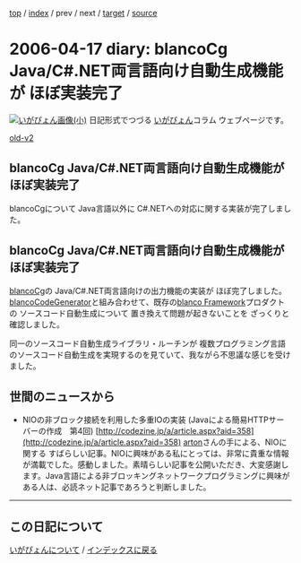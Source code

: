 [top](https://igapyon.github.io/diary/) 
 / [index](https://igapyon.github.io/diary/2006/index.html) 
 / prev 
 / next 
 / [target](https://igapyon.github.io/diary/2006/ig060417.html) 
 / [source](https://github.com/igapyon/diary/blob/gh-pages/2006/ig060417.html.src.md) 

2006-04-17 diary: blancoCg Java/C#.NET両言語向け自動生成機能が ほぼ実装完了
=====================================================================================================
[![いがぴょん画像(小)](https://igapyon.github.io/diary/images/iga200306s.jpg "いがぴょん")](https://igapyon.github.io/diary/memo/memoigapyon.html) 日記形式でつづる [いがぴょん](https://igapyon.github.io/diary/memo/memoigapyon.html)コラム ウェブページです。

[old-v2](ig060417-orig.html)

## blancoCg Java/C#.NET両言語向け自動生成機能が ほぼ実装完了

blancoCgについて Java言語以外に C#.NETへの対応に関する実装が完了しました。


## blancoCg Java/C#.NET両言語向け自動生成機能が ほぼ実装完了

[blancoCg](http://www.igapyon.jp/blanco/blancocg.html)の Java/C#.NET両言語向けの出力機能の実装が ほぼ完了しました。[blancoCodeGenerator](http://www.igapyon.jp/blanco/blancodownload.html#blancoCodeGenerator)と組み合わせて、既存の[blanco Framework](http://www.igapyon.jp/blanco/blanco.ja.html)プロダクトの ソースコード自動生成について 置き換えて問題が起きないことを ざっくりと確認しました。

同一のソースコード自動生成ライブラリ・ルーチンが 複数プログラミング言語のソースコード自動生成を実現するのを見ていて、我ながら不思議な感じを受けました。

## 世間のニュースから


* NIOの非ブロック接続を利用した多重IOの実装 (Javaによる簡易HTTPサーバーの作成　第4回)
  [http://codezine.jp/a/article.aspx?aid=358](http://codezine.jp/a/article.aspx?aid=358)
  [arton](http://arton.no-ip.info/diary/)さんの手による、NIOに関する すばらしい記事。NIOに興味がある私にとっては、非常に貴重な情報が満載でした。感動しました。素晴らしい記事を公開いただき、大変感謝します。Java言語による非ブロッキングネットワークプログラミングに興味がある人は、必読ネット記事であろうと判断しました。


----------------------------------------------------------------------------------------------------

## この日記について
[いがぴょんについて](https://igapyon.github.io/diary/memo/memoigapyon.html) / [インデックスに戻る](https://igapyon.github.io/diary/idxall.html)
